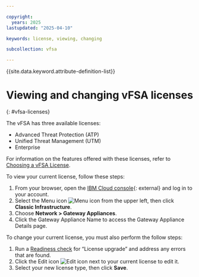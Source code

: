 ```yaml
---

copyright:
  years: 2025
lastupdated: "2025-04-10"

keywords: license, viewing, changing

subcollection: vfsa

---
```


{{site.data.keyword.attribute-definition-list}}

# Viewing and changing vFSA licenses
{: #vfsa-licenses}

The vFSA has three available licenses:

* Advanced Threat Protection (ATP)
* Unified Threat Management (UTM)
* Enterprise

For information on the features offered with these licenses, refer to [Choosing a vFSA License](/docs/vfsa?topic=vfsa-getting-started-vfsa#choosing-vfsa-license).

To view your current license, follow these steps:

1. From your browser, open the [IBM Cloud console](/login){: external} and log in to your account.
1. Select the Menu icon ![Menu icon](../../icons/icon_hamburger.svg) from the upper left, then click **Classic Infrastructure**.
1. Choose **Network > Gateway Appliances**.
1. Click the Gateway Appliance Name to access the Gateway Appliance Details page.

To change your current license, you must also perform the follow steps:

1. Run a [Readiness check](/docs/vfsa?topic=vfsa-vfsa-readiness) for “License upgrade” and address any errors that are found.
1. Click the Edit icon ![Edit icon](../../icons/edit-tagging.svg)  next to your current license to edit it.
1. Select your new license type, then click **Save**.
